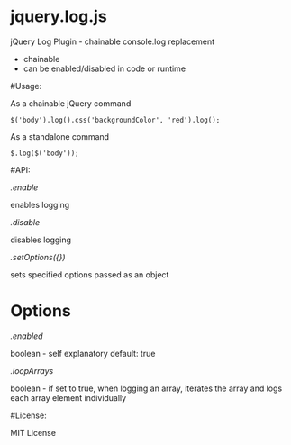 jquery.log.js
=============

jQuery Log Plugin - chainable console.log replacement

- chainable
- can be enabled/disabled in code or runtime

#Usage:

As a chainable jQuery command 

```
$('body').log().css('backgroundColor', 'red').log();
```

As a standalone command

```
$.log($('body'));
```

#API:

*.enable*

enables logging

*.disable*

disables logging

*.setOptions({})*

sets specified options passed as an object

# Options 

*.enabled*

boolean - self explanatory
default: true

*.loopArrays*

boolean - if set to true, when logging an array, iterates the array and logs each array element individually

#License:

MIT License